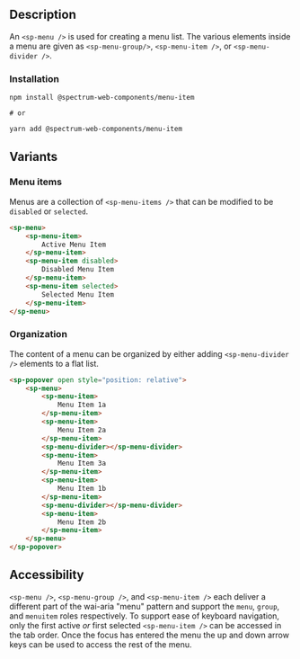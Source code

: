 ## Description

An `<sp-menu />` is used for creating a menu list. The various elements inside a menu are given as `<sp-menu-group/>`, `<sp-menu-item />`, or `<sp-menu-divider />`.

### Installation

```
npm install @spectrum-web-components/menu-item

# or

yarn add @spectrum-web-components/menu-item
```

## Variants

### Menu items

Menus are a collection of `<sp-menu-items />` that can be modified to be `disabled` or `selected`.

<!-- prettier-ignore -->
```html
<sp-menu>
    <sp-menu-item>
        Active Menu Item
    </sp-menu-item>
    <sp-menu-item disabled>
        Disabled Menu Item
    </sp-menu-item>
    <sp-menu-item selected>
        Selected Menu Item
    </sp-menu-item>
</sp-menu>
```

### Organization

The content of a menu can be organized by either adding `<sp-menu-divider />` elements to a flat list.

<!-- prettier-ignore -->
```html
<sp-popover open style="position: relative">
    <sp-menu>
        <sp-menu-item>
            Menu Item 1a
        </sp-menu-item>
        <sp-menu-item>
            Menu Item 2a
        </sp-menu-item>
        <sp-menu-divider></sp-menu-divider>
        <sp-menu-item>
            Menu Item 3a
        </sp-menu-item>
        <sp-menu-item>
            Menu Item 1b
        </sp-menu-item>
        <sp-menu-divider></sp-menu-divider>
        <sp-menu-item>
            Menu Item 2b
        </sp-menu-item>
    </sp-menu>
</sp-popover>
```

## Accessibility

`<sp-menu />`, `<sp-menu-group />`, and `<sp-menu-item />` each deliver a different part of the wai-aria "menu" pattern and support the `menu`, `group`, and `menuitem` roles respectively. To support ease of keyboard navigation, only the first active _or_ first selected `<sp-menu-item />` can be accessed in the tab order. Once the focus has entered the menu the up and down arrow keys can be used to access the rest of the menu.
